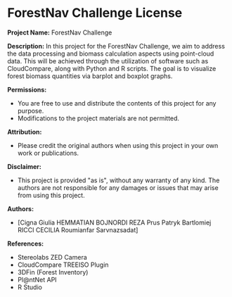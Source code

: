 # ForestNav Challenge License

**Project Name:** ForestNav Challenge

**Description:**
In this project for the ForestNav Challenge, we aim to address the data processing and biomass calculation aspects using point-cloud data. This will be achieved through the utilization of software such as CloudCompare, along with Python and R scripts. The goal is to visualize forest biomass quantities via barplot and boxplot graphs.

**Permissions:**
- You are free to use and distribute the contents of this project for any purpose.
- Modifications to the project materials are not permitted.

**Attribution:**
- Please credit the original authors when using this project in your own work or publications.

**Disclaimer:**
- This project is provided "as is", without any warranty of any kind. The authors are not responsible for any damages or issues that may arise from using this project.

**Authors:**
- [Cigna Giulia
HEMMATIAN BOJNORDI REZA
Prus Patryk Bartlomiej
RICCI CECILIA
Roumianfar Sarvnazsadat]

**References:**
- Stereolabs ZED Camera
- CloudCompare TREEISO Plugin
- 3DFin (Forest Inventory)
- Pl@ntNet API
- R Studio
